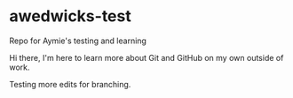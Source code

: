 # awedwicks-test
Repo for Aymie's testing and learning

Hi there, 
I'm here to learn more about Git and GitHub on my own outside of work.

Testing more edits for branching.

